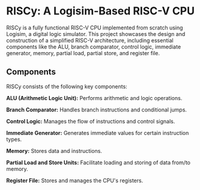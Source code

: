 # RISCy: A Logisim-Based RISC-V CPU

RISCy is a fully functional RISC-V CPU implemented from scratch using Logisim, a digital logic simulator.
This project showcases the design and construction of a simplified RISC-V architecture, including essential components like the ALU, branch comparator, control logic, immediate generator, memory, partial load, partial store, and register file.

## Components
RISCy consists of the following key components:

**ALU (Arithmetic Logic Unit):** Performs arithmetic and logic operations.

**Branch Comparator:** Handles branch instructions and conditional jumps.

**Control Logic:** Manages the flow of instructions and control signals.

**Immediate Generator:** Generates immediate values for certain instruction types.

**Memory:** Stores data and instructions.

**Partial Load and Store Units:** Facilitate loading and storing of data from/to memory.

**Register File:** Stores and manages the CPU's registers.
